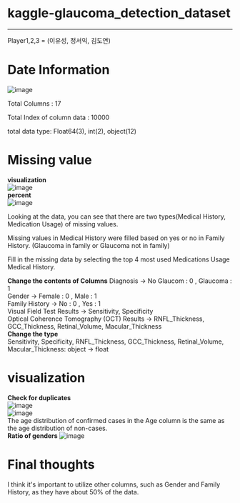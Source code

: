 # kaggle-glaucoma_detection_dataset

---
Player1,2,3 = (이유성, 정서익, 김도연)

# Date Information
![image](https://github.com/deeptudy/kaggle-glaucoma_detection_dataset/assets/103613730/6b39f58b-1db8-4e4e-acb8-954d1586631b)

Total Columns : 17

Total Index of column data : 10000

total data type: Float64(3), int(2), object(12)

# Missing value
**visualization**<br>
![image](https://github.com/deeptudy/kaggle-glaucoma_detection_dataset/assets/103613730/aef7789f-1dd7-41d5-a7e7-5443a9facb24)<br>
**percent**<br>
![image](https://github.com/deeptudy/kaggle-glaucoma_detection_dataset/assets/103613730/c2f79f2e-2b1b-44a7-9a73-0d0ec43a5103)<br>

Looking at the data, you can see that there are two types(Medical History, Medication Usage) of missing values.

Missing values ​​in Medical History were filled based on yes or no in Family History. (Glaucoma in family or Glaucoma not in family)

Fill in the missing data by selecting the top 4 most used Medications Usage Medical History.

**Change the contents of Columns**
Diagnosis -> No Glaucom : 0 , Glaucoma : 1<br>
Gender -> Female : 0 , Male : 1<br>
Family History -> No : 0 , Yes : 1<br>
Visual Field Test Results -> Sensitivity, Specificity<br>
Optical Coherence Tomography (OCT) Results -> RNFL_Thickness, GCC_Thickness, Retinal_Volume, Macular_Thickness<br>
**Change the type**<br>
Sensitivity, Specificity, RNFL_Thickness, GCC_Thickness, Retinal_Volume, Macular_Thickness: object -> float <br>


# visualization
**Check for duplicates**<br>
![image](https://github.com/deeptudy/kaggle-glaucoma_detection_dataset/assets/103613730/8b68fe4f-0fb4-417e-9446-8d36e3ac7eb2)<br>
![image](https://github.com/deeptudy/kaggle-glaucoma_detection_dataset/assets/103613730/0a72c938-a03a-44e2-b06c-ce18ab878cfb)<br>
The age distribution of confirmed cases in the Age column is the same as the age distribution of non-cases.<br>
**Ratio of genders**
![image](https://github.com/deeptudy/kaggle-glaucoma_detection_dataset/assets/103613730/128f0acf-54c2-45b8-8a39-f2059ac29754)<br>

# Final thoughts
I think it's important to utilize other columns, such as Gender and Family History, as they have about 50% of the data.



